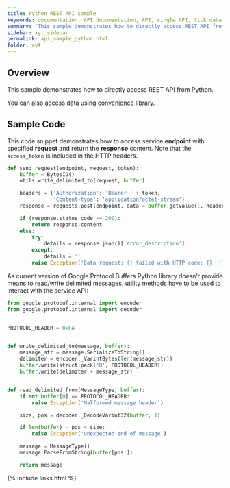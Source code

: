 ```yaml
---
title: Python REST API sample
keywords: documentation, API documentation, API, single API, tick data, sample, python, api, xyt hub, xyt-hub, big xyt, big-xyt
summary: "This sample demonstrates how to directly access REST API from Python."
sidebar: xyt_sidebar
permalink: api_sample_python.html
folder: xyt
---
```


## Overview

This sample demonstrates how to directly access REST API from Python.

You can also access data using [convenience library](lib_python.html).

## Sample Code

This code snippet demonstrates how to access service **endpoint** with specified **request** and return the **response** content.
Note that the `access_token` is included in the HTTP headers.

```python
def send_request(endpoint, request, token):
    buffer = BytesIO()
    utils.write_delimited_to(request, buffer)

    headers = {'Authorization': 'Bearer ' + token,
               'Content-type': 'application/octet-stream'}
    response = requests.post(endpoint, data = buffer.getvalue(), headers = headers)

    if (response.status_code == 200):
        return response.content
    else:
        try:
            details = response.json()['error_description']
        except:
            details = ''
        raise Exception('Data request: {} failed with HTTP code: {}. {}'.format(request, response.status_code, details))
```

As current version of Google Protocol Buffers Python library doesn't provide means to read/write delimited messages, utility methods have to be
used to interact with the service API:

```python
from google.protobuf.internal import encoder
from google.protobuf.internal import decoder


PROTOCOL_HEADER = 0xFA


def write_delimited_to(message, buffer):
    message_str = message.SerializeToString()
    delimiter = encoder._VarintBytes(len(message_str))
    buffer.write(struct.pack('B', PROTOCOL_HEADER))
    buffer.write(delimiter + message_str)


def read_delimited_from(MessageType, buffer):
    if not buffer[0] == PROTOCOL_HEADER:
        raise Exception('Malformed message header')

    size, pos = decoder._DecodeVarint32(buffer, 1)

    if len(buffer) - pos < size:
        raise Exception('Unexpected end of message')

    message = MessageType()
    message.ParseFromString(buffer[pos:])

    return message
```

{% include links.html %}
